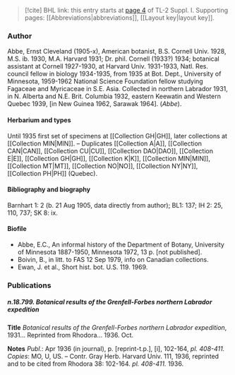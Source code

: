 > [!cite] BHL link: this entry starts at [page 4](https://www.biodiversitylibrary.org/item/103858#page/16/mode/1up) of TL-2 Suppl. I.
> Supporting pages: [[Abbreviations|abbreviations]], [[Layout key|layout key]].

### Author

Abbe, Ernst Cleveland (1905-x), American botanist, B.S. Cornell Univ. 1928, M.S. ib. 1930, M.A. Harvard 1931; Dr. phil. Cornell (1933?) 1934; botanical assistant at Cornell 1927-1930, at Harvard Univ. 1931-1933, Natl. Res. council fellow in biology 1934-1935, from 1935 at Bot. Dept., University of Minnesota, 1959-1962 National Science Foundation fellow studying Fagaceae and Myricaceae in S.E. Asia. Collected in northern Labrador 1931, in N. Alberta and N.E. Brit. Columbia 1932, eastern Keewatin and Western Quebec 1939, \[in New Guinea 1962, Sarawak 1964\]. (*Abbe*).

#### Herbarium and types

Until 1935 first set of specimens at [[Collection GH|GH]], later collections at [[Collection MIN|MIN]]. – Duplicates [[Collection A|A]], [[Collection CAN|CAN]], [[Collection CU|CU]], [[Collection DAO|DAO]], [[Collection E|E]], [[Collection GH|GH]], [[Collection K|K]], [[Collection MIN|MIN]], [[Collection MT|MT]], [[Collection NO|NO]], [[Collection NY|NY]], [[Collection PH|PH]] (Quebec).

#### Bibliography and biography

Barnhart 1: 2 (b. 21 Aug 1905, data directly from author); BL1: 137; IH 2: 25, 110, 737; SK 8: ix.

#### Biofile

- Abbe, E.C., An informal history of the Department of Botany, University of Minnesota 1887-1950, Minnesota 1972, 13 p. \[not published\].
- Boivin, B., in litt. to FAS 12 Sep 1979, info on Canadian collections.
- Ewan, J. et al., Short hist. bot. U.S. 119. 1969.

### Publications

##### n.18.799. Botanical results of the Grenfell-Forbes northern Labrador expedition

**Title**
*Botanical results of the Grenfell-Forbes northern Labrador expedition*, 1931... Reprinted from Rhodora... 1936. Oct.

**Notes**
*Publ*.: Apr 1936 (in journal), p. \[reprint-t.p.\], \[i\], 102-164, *pl. 408-411. Copies*: MO, U, US. – Contr. Gray Herb. Harvard Univ. 111, 1936, reprinted and to be cited from Rhodora 38: 102-164. *pl. 408-411.* 1936.

